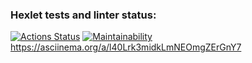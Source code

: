 ### Hexlet tests and linter status:
[![Actions Status](https://github.com/Kirill1959/frontend-project-44/actions/workflows/hexlet-check.yml/badge.svg)](https://github.com/Kirill1959/frontend-project-44/actions)
[![Maintainability](https://api.codeclimate.com/v1/badges/2fbc147b4ca303c42b08/maintainability)](https://codeclimate.com/github/Kirill1959/frontend-project-44/maintainability)
https://asciinema.org/a/l40Lrk3midkLmNEOmgZErGnY7
